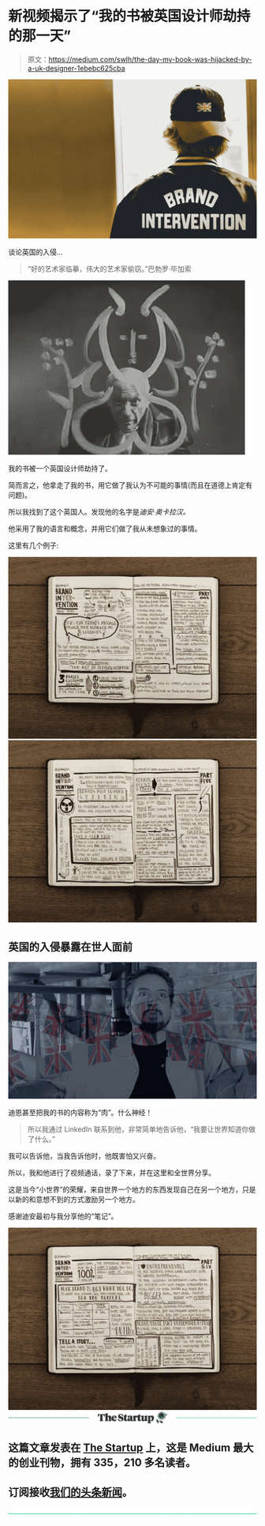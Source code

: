 # 新视频揭示了“我的书被英国设计师劫持的那一天”

> 原文：<https://medium.com/swlh/the-day-my-book-was-hijacked-by-a-uk-designer-1ebebc625cba>

![](img/de85dff4076e86169f1e5c10c6998235.png)

谈论英国的入侵…

> “好的艺术家临摹，伟大的艺术家偷窃。”巴勃罗·毕加索

![](img/ce21d9f3f82397a2b2f037af5c9c65ae.png)

我的书被一个英国设计师劫持了。

简而言之，他拿走了我的书，用它做了我认为不可能的事情(而且在道德上肯定有问题)。

所以我找到了这个英国人。发现他的名字是*迪安·奥卡拉汉。*

他采用了我的语言和概念，并用它们做了我从未想象过的事情。

这里有几个例子:

![](img/03504906dd2327a69cdab5af333ffbd1.png)![](img/d6a0e10857a2a16c1eb0dd605bcab91b.png)

## 英国的入侵暴露在世人面前

![](img/b2195b05cd60fecfc05df2f93e8837bd.png)

迪恩甚至把我的书的内容称为“肉”。什么神经！

> 所以我通过 LinkedIn 联系到他，非常简单地告诉他，“我要让世界知道你做了什么。”

我可以告诉他，当我告诉他时，他既害怕又兴奋。

所以，我和他进行了视频通话，录了下来，并在这里和全世界分享。

这是当今“小世界”的荣耀，来自世界一个地方的东西发现自己在另一个地方，只是以新的和意想不到的方式激励另一个地方。

感谢迪安最初与我分享他的“笔记”。

![](img/93acfe3f397155e2ca35ef270236f95f.png)[![](img/308a8d84fb9b2fab43d66c117fcc4bb4.png)](https://medium.com/swlh)

## 这篇文章发表在 [The Startup](https://medium.com/swlh) 上，这是 Medium 最大的创业刊物，拥有 335，210 多名读者。

## 订阅接收[我们的头条新闻](http://growthsupply.com/the-startup-newsletter/)。

[![](img/b0164736ea17a63403e660de5dedf91a.png)](https://medium.com/swlh)